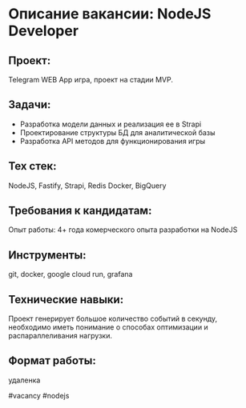 # Описание вакансии: NodeJS Developer
## Проект: 
Telegram WEB App игра, проект на стадии MVP.
## Задачи: 
- Разработка модели данных и реализация ее в Strapi
- Проектирование структуры БД для аналитической базы
- Разработка API методов для функционирования игры

## Тех стек: 
 NodeJS, Fastify, Strapi, Redis Docker, BigQuery

## Требования к кандидатам:
Опыт работы: 4+ года комерческого опыта разработки на NodeJS
## Инструменты: 
git, docker, google cloud run, grafana
## Технические навыки: 
Проект генерирует большое количество событий в секунду, необходимо иметь понимание о способах оптимизации и распараллеливания нагрузки.  
## Формат работы: 
удаленка

#vacancy #nodejs